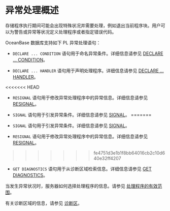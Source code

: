 # 异常处理概述

存储程序执行期间可能会出现特殊状况并需要处理，例如退出当前程序块。用户可以为警告或异常等状况定义处理程序或者指定错误代码。

OceanBase 数据库支持如下 PL 异常处理语句：

* `DECLARE ... CONDITION` 语句用于命名异常条件。详细信息请参见 [DECLARE ... CONDITION](../9.pl-exception-handling-statement-mysql/2.declare-condition-mysql.md)。

* `DECLARE ... HANDLER` 语句用于声明处理程序。详细信息请参见 [DECLARE ... HANDLER](../9.pl-exception-handling-statement-mysql/3.declare-handler-mysql.md)。 

<<<<<<< HEAD
* `RESIGNAL` 语句用于修改异常处理程序中的异常信息。详细信息请参见 [RESIGNAL](../9.pl-exception-handling-statement-mysql/5.RESIGNAL-mysql.md)。

* `SIGNAL` 语句用于引发异常条件。详细信息请参见 [SIGNAL](../9.pl-exception-handling-statement-mysql/6.SINGNAL-mysql.md)。 
=======
* `SIGNAL` 语句用于引发异常条件。详细信息请参见 [SIGNAL](../9.pl-exception-handling-statement-mysql/6.SIGNAL-mysql.md)。 

* `RESIGNAL` 语句用于修改异常处理程序中的异常信息。详细信息请参见 [RESIGNAL](../9.pl-exception-handling-statement-mysql/5.RESIGNAL-mysql.md)。
>>>>>>> fe4751d3e1b1f8bb64016cb2c10d640e32ff4207

* `GET DIAGNOSTICS` 语句用于从诊断区域检索信息。详细信息请参见 [GET DIAGNOSTICS](../9.pl-exception-handling-statement-mysql/4.get-diagnostics-mysql.md)。


当发生异常状况时，服务器如何选择处理程序的信息。请参见 [处理程序的有效范围](../9.pl-exception-handling-statement-mysql/7.scope-rules-for-handlers-mysql.md)。

有关诊断区域的信息，请参见 [诊断区](../9.pl-exception-handling-statement-mysql/8.diagnostic-area-mysql.md)。
